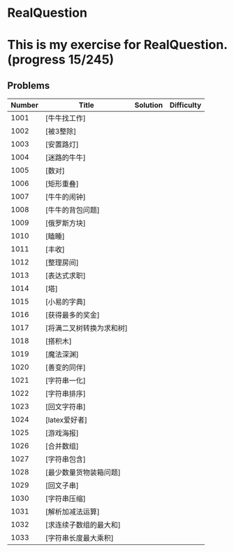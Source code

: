 RealQuestion
=====================================================
This is my exercise for RealQuestion. (progress 15/245)
=====================================================
## Problems

| Number | Title | Solution | Difficulty |
|--------|-------|----------|------------|
|1001|	 [牛牛找工作]
|1002|	 [被3整除]
|1003|	 [安置路灯] 
|1004|	 [迷路的牛牛]
|1005|	 [数对]
|1006|	 [矩形重叠]
|1007|	 [牛牛的闹钟]
|1008|	 [牛牛的背包问题]
|1009|	 [俄罗斯方块]
|1010|	 [瞌睡]
|1011|	 [丰收]
|1012|	 [整理房间]
|1013|	 [表达式求职]
|1014|	 [塔]
|1015|	 [小易的字典]
|1016|	 [获得最多的奖金]
|1017|   [将满二叉树转换为求和树]
|1018|	 [搭积木]
|1019|	 [魔法深渊]
|1020|	 [善变的同伴]
|1021|	 [字符串一化]
|1022|	 [字符串排序]
|1023|	 [回文字符串]
|1024|	 [latex爱好者]
|1025|	 [游戏海报]
|1026|	 [合并数组]
|1027|	 [字符串包含]
|1028|	 [最少数量货物装箱问题]
|1029|	 [回文子串]
|1030|	 [字符串压缩]
|1031|	 [解析加减法运算]
|1032|	 [求连续子数组的最大和]
|1033|	 [字符串长度最大乘积]
